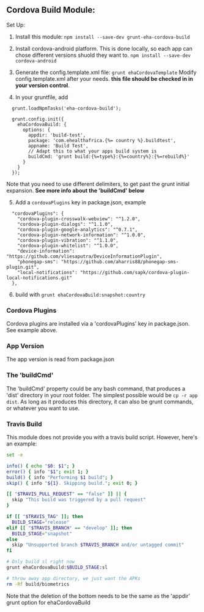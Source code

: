 Cordova Build Module:
-----

Set Up:

1. Install this module:
`npm install --save-dev grunt-eha-cordova-build`

2. Install cordova-android platform. This is done locally,
so each app can chose different versions shuold they want to.
`npm install --save-dev cordova-android`

3. Generate the config.template.xml file:
`grunt ehaCordovaTemplate`
Modify config.template.xml after your needs. **this file should be checked in in your version control**.

4. In your gruntfile, add
```
  grunt.loadNpmTasks('eha-cordova-build');

  grunt.config.init({
    ehaCordovaBuild: {
      options: {
        appdir: 'build-test',
        package: 'com.ehealthafrica.{%= country %}.buildtest',
        appname: 'Build Test',
        // Adapt this to what your apps build system is
        buildCmd: 'grunt build:{%=type%}:{%=country%}:{%=rebuild%}'
      }
    }
  });
```
Note that you need to use different delimiters, to get past the grunt initial expansion.
**See more info about the 'buildCmd' below**

5. Add a `cordovaPlugins` key in package.json, example
```
  "cordovaPlugins": {
    "cordova-plugin-crosswalk-webview": "^1.2.0",
    "cordova-plugin-dialogs": "^1.1.0",
    "cordova-plugin-google-analytics": "^0.7.1",
    "cordova-plugin-network-information": "^1.0.0",
    "cordova-plugin-vibration": "^1.1.0",
    "cordova-plugin-whitelist": "^1.0.0",
    "device-information": "https://github.com/vliesaputra/DeviceInformationPlugin",
    "phonegap-sms": "https://github.com/aharris88/phonegap-sms-plugin.git",
    "local-notifications": "https://github.com/sapk/cordova-plugin-local-notifications.git"
  },
```

6. build with `grunt ehaCordovaBuild:snapshot:country`

### Cordova Plugins

Cordova plugins are installed via a 'cordovaPlugins' key in package.json. See example above.

### App Version

The app version is read from package.json

### The 'buildCmd'

The 'buildCmd' property could be any bash command, that produces a 'dist' directory in your root folder.
The simplest possible would be `cp -r app dist`. As long as it produces this directory, it can also be grunt commands, or whatever you want to use.

### Travis Build

This module does not provide you with a travis build script. However, here's an example:


```bash
set -e

info() { echo "$0: $1"; }
error() { info "$1"; exit 1; }
build() { info "Performing $1 build"; }
skip() { info "${1}. Skipping build."; exit 0; }

[[ "$TRAVIS_PULL_REQUEST" == "false" ]] || {
  skip "This build was triggered by a pull request"
}

if [[ "$TRAVIS_TAG" ]]; then
  BUILD_STAGE="release"
elif [[ "$TRAVIS_BRANCH" == "develop" ]]; then
  BUILD_STAGE="snapshot"
else
  skip "Unsupported branch $TRAVIS_BRANCH and/or untagged commit"
fi

# Only build sl right now
grunt ehaCordovaBuild:$BUILD_STAGE:sl

# throw away app directory, we just want the APKs
rm -Rf build/biometrics
```

Note that the deletion of the bottom needs to be the same as the 'appdir' grunt option for ehaCordovaBuild

